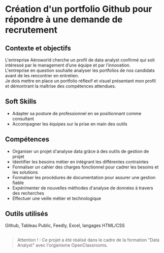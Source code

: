 # Création d'un portfolio Github pour répondre à une demande de recrutement

## Contexte et objectifs

L'entreprise Aéroworld cherche un profil de data analyst confirmé qui soit intéressé par le management d’une équipe et par l’innovation.  
L'entreprise en question souhaite analyser les portfolios de nos candidats avant de les rencontrer en entretien.  
Je dois mettre en place un portfolio réflexif et visuel présentant mon profil et démontrant la maîtrise des compétences attendues.  

## Soft Skills
-  Adapter sa posture de professionnel en se positionnant comme consultant
-  Accompagner les équipes sur la prise en main des outils  

## Compétences
- Organiser un projet d'analyse data grâce à des outils de gestion de projet  
- Identifier les besoins métier en intégrant les différentes contraintes  
- Formaliser un cahier des charges fonctionnel pour cadrer les besoins et les solutions
- Formaliser les procédures de documentation pour assurer une gestion fiable
- Expérimenter de nouvelles méthodes d'analyse de données à travers des recherches
- Effectuer une veille métier et technologique

## Outils utilisés
Github, Tableau Public, Feedly, Excel, langages HTML/CSS

## 
>Attention ! : Ce projet a été réalisé dans le cadre de la formation "Data Analyst" avec l'organisme OpenClassrooms.

